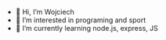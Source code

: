 - 👋 Hi, I’m Wojciech
- 👀 I’m interested in programing and sport 
- 🌱 I’m currently learning node.js, express, JS

<!---
wpowroznik/wpowroznik is a ✨ special ✨ repository because its `README.md` (this file) appears on your GitHub profile.
You can click the Preview link to take a look at your changes.
--->
